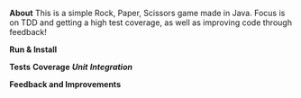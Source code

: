 **About**
This is a simple Rock, Paper, Scissors game made in Java. Focus is on TDD and getting a high test coverage, as well as improving code through feedback!

**Run & Install**

**Tests**
**Coverage**
***Unit***
***Integration***

**Feedback and Improvements**
